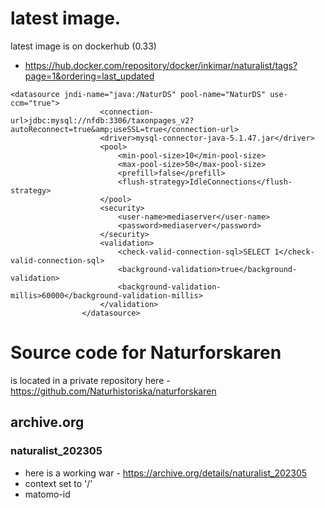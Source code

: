 # latest image.
latest image is on dockerhub (0.33)
- https://hub.docker.com/repository/docker/inkimar/naturalist/tags?page=1&ordering=last_updated

```
<datasource jndi-name="java:/NaturDS" pool-name="NaturDS" use-ccm="true">
                    <connection-url>jdbc:mysql://nfdb:3306/taxonpages_v2?autoReconnect=true&amp;useSSL=true</connection-url>
                    <driver>mysql-connector-java-5.1.47.jar</driver>
                    <pool>
                        <min-pool-size>10</min-pool-size>
                        <max-pool-size>50</max-pool-size>
                        <prefill>false</prefill>
                        <flush-strategy>IdleConnections</flush-strategy>
                    </pool>
                    <security>
                        <user-name>mediaserver</user-name>
                        <password>mediaserver</password>
                    </security>
                    <validation>
                        <check-valid-connection-sql>SELECT 1</check-valid-connection-sql>
                        <background-validation>true</background-validation>
                        <background-validation-millis>60000</background-validation-millis>
                    </validation>
                </datasource>
```

# Source code for Naturforskaren
is located in a private repository here - https://github.com/Naturhistoriska/naturforskaren

## archive.org 

### naturalist_202305
- here is a working war - https://archive.org/details/naturalist_202305
- context set to '/'
- matomo-id



